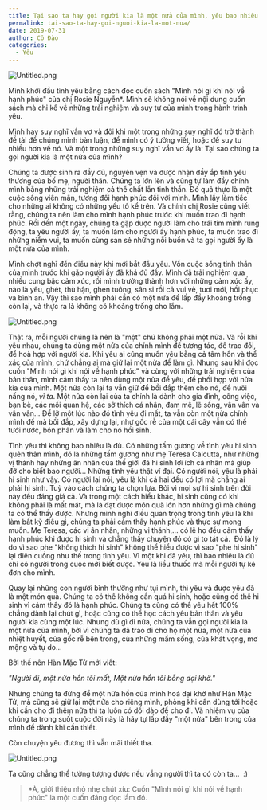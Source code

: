 ```yaml
---
title: Tại sao ta hay gọi người kia là một nửa của mình, yêu bao nhiêu là đủ, và những thứ linh tinh về tình yêu
permalink: tai-sao-ta-hay-goi-nguoi-kia-la-mot-nua/
date: 2019-07-31
author: Cô Đào
categories:
  - Yêu
---
```


![Untitled.png](/images/b59a2725-39c2-4b51-b297-fe87380bcf86/Untitled.png)

Mình khởi đầu tình yêu bằng cách đọc cuốn sách "Mình nói gì khi nói về hạnh phúc" của chị Rosie Nguyễn\*. Mình sẽ không nói về nội dung cuốn sách mà chỉ kể về những trải nghiệm và suy tư của mình trong hành trình yêu.

Mình hay suy nghĩ vẩn vơ và đôi khi một trong những suy nghĩ đó trở thành đề tài để chúng mình bàn luận, để mình có ý tưởng viết, hoặc để suy tư nhiều hơn về nó. Và một trong những suy nghĩ vẩn vơ ấy là: Tại sao chúng ta gọi người kia là một nửa của mình?

Chúng ta được sinh ra đầy đủ, nguyên vẹn và được nhận đầy ắp tình yêu thương của bố mẹ, người thân. Chúng ta lớn lên và cũng tự làm đầy chính mình bằng những trải nghiệm cả thể chất lẫn tinh thần. Đó quả thực là một cuộc sống viên mãn, tương đối hạnh phúc đối với mình. Mình lấy làm tiếc cho những ai không có những yếu tố kể trên. Và chính chị Rosie cũng viết rằng, chúng ta nên làm cho mình hạnh phúc trước khi muốn trao đi hạnh phúc. Rồi đến một ngày, chúng ta gặp được người làm cho trái tim mình rung động, ta yêu người ấy, ta muốn làm cho người ấy hạnh phúc, ta muốn trao đi những niềm vui, ta muốn cùng san sẻ những nỗi buồn và ta gọi người ấy là một nửa của mình.

Mình chợt nghĩ đến điều này khi mới bắt đầu yêu. Vốn cuộc sống tinh thần của mình trước khi gặp người ấy đã khá đủ đầy. Mình đã trải nghiệm qua nhiều cung bậc cảm xúc, rồi mình trưởng thành hơn với những cảm xúc ấy, nào là yêu, ghét, thù hận, ghen tuông, sân si rồi cả vui vẻ, tươi mới, hồi phục và bình an. Vậy thì sao mình phải cần có một nửa để lấp đầy khoảng trống còn lại, và thực ra là không có khoảng trống cho lắm.

![Untitled.png](/images/b59a2725-39c2-4b51-b297-fe87380bcf86/Untitled_1.png)

Thật ra, mỗi người chúng là nên là "một" chứ không phải một nửa. Và rồi khi yêu nhau, chúng ta dùng một nửa của chính mình để tương tác, để trao đổi, để hoà hợp với người kia. Khi yêu ai cũng muốn yêu bằng cả tâm hồn và thể xác của mình, chứ chẳng ai mà giữ lại một nửa để làm gì. Nhưng sau khi đọc cuốn "Mình nói gì khi nói về hạnh phúc" và cùng với những trải nghiệm của bản thân, mình cảm thấy ta nên dùng một nửa để yêu, để phối hợp với nửa kia của mình. Một nửa còn lại ta vẫn giữ để bồi đắp thêm cho nó, để nuôi nấng nó, *vì ta*. Một nửa còn lại của ta chính là dành cho gia đình, công việc, bạn bè, các mối quan hệ, các sở thích cá nhân, đam mê, lẽ sống, vân vân và vân vân... Để lỡ một lúc nào đó tình yêu đi mất, ta vẫn còn một nửa chính mình để mà bồi đắp, xây dựng lại, như gốc rễ của một cái cây vẫn có thể tưới nước, bón phân và làm cho nó hồi sinh.

Tình yêu thì không bao nhiêu là đủ. Có những tấm gương về tình yêu hi sinh quên thân mình, đó là những tấm gương như mẹ Teresa Calcutta, như những vị thánh hay những ân nhân của thế giới đã hi sinh lợi ích cá nhân mà giúp đỡ cho biết bao người... Những tình yêu thật vĩ đại. Có người nói, yêu là phải hi sinh như vậy. Có người lại nói, yêu là khi cả hai đều có lợi mà chẳng ai phải hi sinh. Tuỳ vào cách chúng ta chọn lựa. Bởi vì mọi sự hi sinh trên đời này đều đáng giá cả. Và trong một cách hiểu khác, hi sinh cũng có khi không phải là mất mát, mà là đạt được món quà lớn hơn những gì mà chúng ta có thể thấy được. Nhưng mình nghĩ điều quan trọng trong tình yêu là khi làm bất kỳ điều gì, chúng ta phải cảm thấy hạnh phúc và thực sự mong muốn. Mẹ Teresa, các vị ân nhân, những vị thánh,... có lẽ họ đều cảm thấy hạnh phúc khi được hi sinh và chẳng thấy chuyện đó có gì to tát cả.  Đó là lý do vì sao phe "không thích hi sinh" không thể hiểu được vì sao "phe hi sinh" lại điên cuồng như thế trong tình yêu. Vì một khi đã yêu, thì bao nhiêu là đủ chỉ có người trong cuộc mới biết được. Yêu là liều thuốc mà mỗi người tự kê đơn cho mình.

Quay lại những con người bình thường như tụi mình, thì yêu và được yêu đã là một món quà. Chúng ta có thể không cần quá hi sinh, hoặc cũng có thể hi sinh vì cảm thấy đó là hạnh phúc. Chúng ta cũng có thể yêu hết 100% chẳng dành lại chút gì, hoặc cũng có thể học cách yêu bản thân và yêu người kia cùng một lúc. Nhưng dù gì đi nữa, chúng ta vẫn gọi người kia là một nửa của mình, bởi vì chúng ta đã trao đi cho họ một nửa, một nửa của nhiệt huyết, của gốc rễ bên trong, của những mầm sống, của khát vọng, mơ mộng và tự do...

Bởi thế nên Hàn Mặc Tử mới viết:

_"Người đi, một nửa hồn tôi mất, Một nửa hồn tôi bỗng dại khờ."_

Nhưng chúng ta đừng để một nửa hồn của mình hoá dại khờ như Hàn Mặc Tử, mà cũng sẽ giữ lại một nửa cho riêng mình, phòng khi cần dùng tới hoặc khi cần cho đi thêm nữa thì ta luôn có dồi dào để cho đi. Và nhiệm vụ của chúng ta trong suốt cuộc đời này là hãy tự lấp đầy "một nửa" bên trong của mình để dành khi cần thiết.

Còn chuyện yêu đương thì vẫn mãi thiết tha.

![Untitled.png](/images/b59a2725-39c2-4b51-b297-fe87380bcf86/Untitled_2.png)

Ta cũng chẳng thể tưởng tượng được nếu vắng người thì ta có còn ta...  :)

> \*À, giới thiệu nhỏ nhẹ chút xíu: Cuốn "Mình nói gì khi nói về hạnh phúc" là một cuốn đáng đọc lắm đó.
